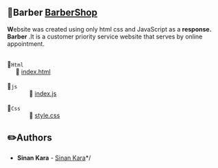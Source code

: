 ## :pushpin:Barber [BarberShop](https://sinan-kar.github.io/BaberShop.github.io)




**W**ebsite was created using only
 html css and JavaScript as a **response.**
 **Barber** .It is a customer priority service website that serves by online appointment.
 
<br>:file_folder:`Html`  
&nbsp;&nbsp;&nbsp;&nbsp;&nbsp;:page_facing_up: [index.html](https://github.com/Sinan-Kar/BaberShop.github.io/blob/master/index.html)
<br> <br> :file_folder:`js`  
&nbsp;&nbsp;&nbsp;&nbsp;&nbsp;&nbsp;&nbsp;&nbsp;&nbsp;&nbsp;&nbsp;&nbsp;&nbsp;:page_facing_up: [index.js](https://github.com/Sinan-Kar/BaberShop.github.io/blob/master/js/index.js)
<br> <br> :file_folder:`Css`  
&nbsp;&nbsp;&nbsp;&nbsp;&nbsp;&nbsp;&nbsp;&nbsp;&nbsp;&nbsp;&nbsp;&nbsp;&nbsp;:page_facing_up: [style.css](https://github.com/Sinan-Kar/BaberShop.github.io/blob/master/css/style.css)


## :pencil2:Authors
* **Sinan Kara** - [Sinan Kara](https://github.com/Sinan-Kar)*/
 
